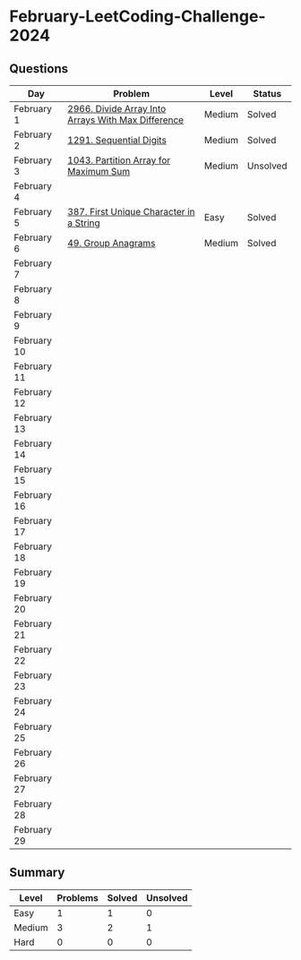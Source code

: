# February-LeetCoding-Challenge-2024

## Questions
| Day | Problem | Level | Status |
| --- | --- | --- | --- |
| February 1 | [2966. Divide Array Into Arrays With Max Difference](https://leetcode.com/problems/divide-array-into-arrays-with-max-difference/description/) | Medium | Solved |
| February 2 | [1291. Sequential Digits](https://leetcode.com/problems/sequential-digits/description/) | Medium | Solved |
| February 3 | [1043. Partition Array for Maximum Sum](https://leetcode.com/problems/partition-array-for-maximum-sum/description/) | Medium | Unsolved |
| February 4 | []() |  |  |
| February 5 | [387. First Unique Character in a String](https://leetcode.com/problems/first-unique-character-in-a-string/description/) | Easy | Solved |
| February 6 | [49. Group Anagrams](https://leetcode.com/problems/group-anagrams/description/) | Medium | Solved |
| February 7 | []() |  |  |
| February 8 | []() |  |  |
| February 9 | []() |  |  |
| February 10 | []() |  |  |
| February 11 | []() |  |  |
| February 12 | []() |  |  |
| February 13 | []() |  |  |
| February 14 | []() |  |  |
| February 15 | []() |  |  |
| February 16 | []() |  |  |
| February 17 | []() |  |  |
| February 18 | []() |  |  |
| February 19 | []() |  |  |
| February 20 | []() |  |  |
| February 21 | []() |  |  |
| February 22 | []() |  |  |
| February 23 | []() |  |  |
| February 24 | []() |  |  |
| February 25 | []() |  |  |
| February 26 | []() |  |  |
| February 27 | []() |  |  |
| February 28 | []() |  |  |
| February 29 | []() |  |  |


## Summary
| Level  | Problems | Solved | Unsolved |
| ---    | --- | --- | --- |
| Easy   | 1 | 1 | 0 |
| Medium | 3 | 2 | 1 |
| Hard   | 0 | 0 | 0 |
